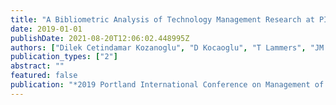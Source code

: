```yaml
---
title: "A Bibliometric Analysis of Technology Management Research at PICMET for 2009– 2018"
date: 2019-01-01
publishDate: 2021-08-20T12:06:02.448995Z
authors: ["Dilek Cetindamar Kozanoglu", "D Kocaoglu", "T Lammers", "JM Merigo"]
publication_types: ["2"]
abstract: ""
featured: false
publication: "*2019 Portland International Conference on Management of Engineering and łdots*"
---
```


